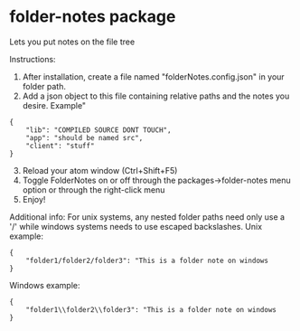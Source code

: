 # folder-notes package

Lets you put notes on the file tree

Instructions:
1. After installation, create a file named "folderNotes.config.json" in your folder path.
2. Add a json object to this file containing relative paths and the notes you desire. Example"
```
{
    "lib": "COMPILED SOURCE DONT TOUCH",
    "app": "should be named src",
    "client": "stuff"
}
```
3. Reload your atom window (Ctrl+Shift+F5) 
4. Toggle FolderNotes on or off through the packages->folder-notes menu option or through the right-click menu
5. Enjoy!


Additional info:
For unix systems, any nested folder paths need only use a '/' while windows systems needs to use escaped backslashes. 
Unix example:
```
{
    "folder1/folder2/folder3": "This is a folder note on windows
}
```

Windows example:
```
{
    "folder1\\folder2\\folder3": "This is a folder note on windows
}
```
